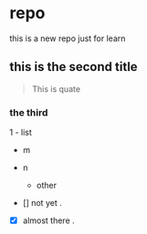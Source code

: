 # repo
this is a new repo just for learn 

## this is the second title 
> This is quate

### the third
1 - list
  - m
  - n
     - other
   
- [] not yet .
- [x] almost there .
